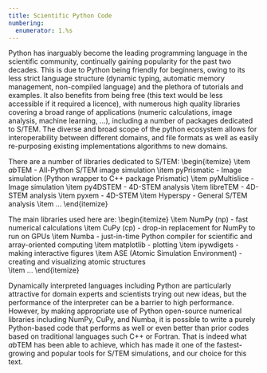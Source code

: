 ```yaml
---
title: Scientific Python Code
numbering:
  enumerator: 1.%s
---
```


Python has inarguably become the leading programming language in the scientific community, continually gaining popularity for the past two decades. This is due to Python being friendly for beginners, owing to its less strict language structure (dynamic typing, automatic memory management, non-compiled language) and the plethora of tutorials and examples. It also benefits from being free (this text would be less accessible if it required a licence), with numerous high quality libraries covering a broad range of applications (numeric calculations, image analysis, machine learning, ...), including a number of packages dedicated to S/TEM. The diverse and broad scope of the python ecosystem allows for interoperability between different domains, and file formats as well as easily re-purposing existing implementations algorithms to new domains.

There are a number of libraries dedicated to S/TEM:
\begin{itemize}
    \item *ab*TEM - All-Python S/TEM image simulation
    \item pyPrismatic - Image simulation (Python wrapper to C++ package Prismatic)
    \item pyMultislice - Image simulation 
    \item py4DSTEM - 4D-STEM analysis
    \item libreTEM - 4D-STEM analysis
    \item pyxem - 4D-STEM
    \item Hyperspy - General S/TEM analysis 
    \item ...
\end{itemize}

The main libraries used here are:
\begin{itemize}
    \item NumPy (np) - fast numerical calculations
    \item CuPy (cp) - drop-in replacement for NumPy to run on GPUs
    \item Numba - just-in-time Python compiler for scientific and array-oriented computing
    \item matplotlib - plotting 
    \item ipywdigets - making interactive figures
    \item ASE (Atomic Simulation Environment) - creating and visualizing atomic structures   
    \item ...
\end{itemize}

Dynamically interpreted languages including Python are particularly attractive for domain experts and scientists trying out new ideas, but the performance of the interpreter can be a barrier to high performance. However, by making appropriate use of Python open-source numerical libraries including NumPy, CuPy, and Numba, it is possible to write a purely Python-based code that performs as well or even better than prior codes based on traditional languages such C++ or Fortran. That is indeed what *ab*TEM has been able to achieve, which has made it one of the fastest-growing and popular tools for S/TEM simulations, and our choice for this text.